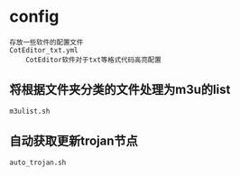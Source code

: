 # config
	存放一些软件的配置文件
	CotEditor_txt.yml
		CotEditor软件对于txt等格式代码高亮配置
## 将根据文件夹分类的文件处理为m3u的list
	m3ulist.sh
## 自动获取更新trojan节点
	auto_trojan.sh
